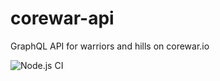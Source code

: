 # corewar-api
GraphQL API for warriors and hills on corewar.io

![Node.js CI](https://github.com/corewar/corewar-api/workflows/Node.js%20CI/badge.svg)
